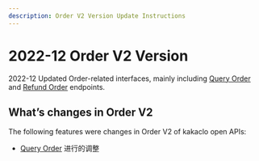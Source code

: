 ```yaml
---
description: Order V2 Version Update Instructions
---
```


# 2022-12 Order V2 Version

2022-12 Updated Order-related interfaces, mainly including [Query Order](../admin-api/order-1/order-list/) and [Refund Order](../admin-api/order-1/refund-order.md) endpoints.

## What’s changes in Order V2

The following features were changes in Order V2 of kakaclo open APIs:

* [Query Order](../admin-api/order-1/order-list/)  进行的调整

